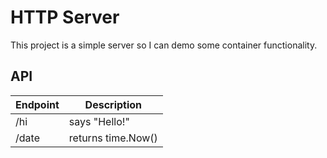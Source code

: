 # HTTP Server
This project is a simple server so I can demo some container functionality.

<trigger build>
<trigger build>
  
  
## API
| Endpoint   | Description          |
| ---------- | -------------------- |
| /hi        | says "Hello!"        |
| /date      | returns time.Now()   |
